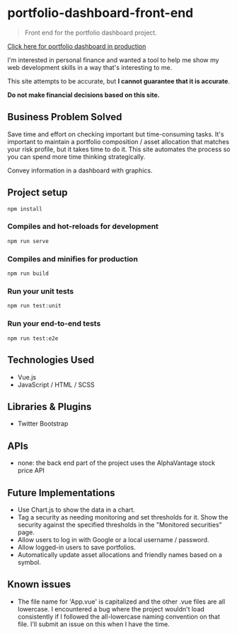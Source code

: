 # portfolio-dashboard-front-end

> Front end for the portfolio dashboard project.

[Click here for portfolio dashboard in production](https://tm-portfolio-dashboard.herokuapp.com/)  

I'm interested in personal finance and wanted a tool to help me show my web development skills in a way that's interesting to me.  

This site attempts to be accurate, but **I cannot guarantee that it is accurate**.  

**Do not make financial decisions based on this site.**  

## Business Problem Solved  
Save time and effort on checking important but time-consuming tasks.  It's important to maintain a portfolio composition / asset allocation that matches your risk profile, but it takes time to do it.  This site automates the process so you can spend more time thinking strategically.  

Convey information in a dashboard with graphics.    

## Project setup
```
npm install
```

### Compiles and hot-reloads for development
```
npm run serve
```

### Compiles and minifies for production
```
npm run build
```

### Run your unit tests
```
npm run test:unit
```

### Run your end-to-end tests
```
npm run test:e2e
```  

## Technologies Used
* Vue.js
* JavaScript / HTML / SCSS  

## Libraries & Plugins
* Twitter Bootstrap  

## APIs
* none: the back end part of the project uses the AlphaVantage stock price API  

## Future Implementations  
* Use Chart.js to show the data in a chart.  
* Tag a security as needing monitoring and set thresholds for it.  Show the security against the specified thresholds in the "Monitored securities" page.  
* Allow users to log in with Google or a local username / password.  
* Allow logged-in users to save portfolios.  
* Automatically update asset allocations and friendly names based on a symbol.  

## Known issues  
* The file name for 'App.vue' is capitalized and the other .vue files are all lowercase.  I encountered a bug where the project wouldn't load consistently if I followed the all-lowercase naming convention on that file.  I'll submit an issue on this when I have the time.  